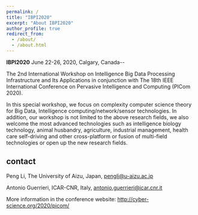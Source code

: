 ```yaml
---
permalink: /
title: "IBPI2020"
excerpt: "About IBPI2020"
author_profile: true
redirect_from: 
  - /about/
  - /about.html
---
```


**IBPI2020** June 22-26, 2020, Calgary, Canada--

The 2nd International Workshop on Intelligence Big Data Processing Infrastructure and Its Applications in conjunction with  The 18th IEEE International Conference on Pervasive Intelligence and Computing (PICom 2020). 

In this special workshop, we focus on complexity computer science theory for Big Data, Intelligence computing/network/sensor technologies. In addition, our workshop is not limited to the above research fields, we also welcome the most advanced technologies such as intelligence biology technology, animal husbandry, agriculture, industrial management, health care self-driving and other cross-platform or fusion of multi-field technologies or open up the new research fields.

## contact
Peng Li, The University of Aizu, Japan, <pengli@u-aizu.ac.jp>

Antonio Guerrieri, ICAR-CNR, Italy, <antonio.guerrieri@icar.cnr.it>

More information in the conference website: <http://cyber-science.org/2020/picom/>